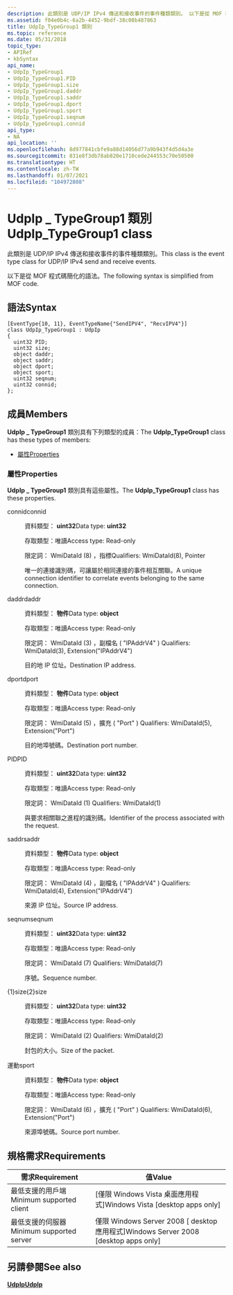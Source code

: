 ```yaml
---
description: 此類別是 UDP/IP IPv4 傳送和接收事件的事件種類類別。 以下是從 MOF 程式碼簡化的語法。
ms.assetid: f04e0b4c-6a2b-4452-9bdf-38c08b487863
title: UdpIp_TypeGroup1 類別
ms.topic: reference
ms.date: 05/31/2018
topic_type:
- APIRef
- kbSyntax
api_name:
- UdpIp_TypeGroup1
- UdpIp_TypeGroup1.PID
- UdpIp_TypeGroup1.size
- UdpIp_TypeGroup1.daddr
- UdpIp_TypeGroup1.saddr
- UdpIp_TypeGroup1.dport
- UdpIp_TypeGroup1.sport
- UdpIp_TypeGroup1.seqnum
- UdpIp_TypeGroup1.connid
api_type:
- NA
api_location: ''
ms.openlocfilehash: 8d977841cbfe9a88d14056d77a9b943f4d5d4a3e
ms.sourcegitcommit: 831e8f3db78ab820e1710cede244553c70e50500
ms.translationtype: HT
ms.contentlocale: zh-TW
ms.lasthandoff: 01/07/2021
ms.locfileid: "104972808"
---
```

# <a name="udpip_typegroup1-class"></a><span data-ttu-id="36926-104">UdpIp \_ TypeGroup1 類別</span><span class="sxs-lookup"><span data-stu-id="36926-104">UdpIp\_TypeGroup1 class</span></span>

<span data-ttu-id="36926-105">此類別是 UDP/IP IPv4 傳送和接收事件的事件種類類別。</span><span class="sxs-lookup"><span data-stu-id="36926-105">This class is the event type class for UDP/IP IPv4 send and receive events.</span></span>

<span data-ttu-id="36926-106">以下是從 MOF 程式碼簡化的語法。</span><span class="sxs-lookup"><span data-stu-id="36926-106">The following syntax is simplified from MOF code.</span></span>

## <a name="syntax"></a><span data-ttu-id="36926-107">語法</span><span class="sxs-lookup"><span data-stu-id="36926-107">Syntax</span></span>

``` syntax
[EventType{10, 11}, EventTypeName{"SendIPV4", "RecvIPV4"}]
class UdpIp_TypeGroup1 : UdpIp
{
  uint32 PID;
  uint32 size;
  object daddr;
  object saddr;
  object dport;
  object sport;
  uint32 seqnum;
  uint32 connid;
};
```

## <a name="members"></a><span data-ttu-id="36926-108">成員</span><span class="sxs-lookup"><span data-stu-id="36926-108">Members</span></span>

<span data-ttu-id="36926-109">**UdpIp \_ TypeGroup1** 類別具有下列類型的成員：</span><span class="sxs-lookup"><span data-stu-id="36926-109">The **UdpIp\_TypeGroup1** class has these types of members:</span></span>

-   [<span data-ttu-id="36926-110">屬性</span><span class="sxs-lookup"><span data-stu-id="36926-110">Properties</span></span>](#properties)

### <a name="properties"></a><span data-ttu-id="36926-111">屬性</span><span class="sxs-lookup"><span data-stu-id="36926-111">Properties</span></span>

<span data-ttu-id="36926-112">**UdpIp \_ TypeGroup1** 類別具有這些屬性。</span><span class="sxs-lookup"><span data-stu-id="36926-112">The **UdpIp\_TypeGroup1** class has these properties.</span></span>

<dl> <dt>

<span data-ttu-id="36926-113">connid</span><span class="sxs-lookup"><span data-stu-id="36926-113">connid</span></span>
</dt> <dd> <dl> <dt>

<span data-ttu-id="36926-114">資料類型： **uint32**</span><span class="sxs-lookup"><span data-stu-id="36926-114">Data type: **uint32**</span></span>
</dt> <dt>

<span data-ttu-id="36926-115">存取類型：唯讀</span><span class="sxs-lookup"><span data-stu-id="36926-115">Access type: Read-only</span></span>
</dt> <dt>

<span data-ttu-id="36926-116">限定詞： WmiDataId (8) ，指標</span><span class="sxs-lookup"><span data-stu-id="36926-116">Qualifiers: WmiDataId(8), Pointer</span></span>
</dt> </dl>

<span data-ttu-id="36926-117">唯一的連接識別碼，可讓屬於相同連接的事件相互關聯。</span><span class="sxs-lookup"><span data-stu-id="36926-117">A unique connection identifier to correlate events belonging to the same connection.</span></span>

</dd> <dt>

<span data-ttu-id="36926-118">daddr</span><span class="sxs-lookup"><span data-stu-id="36926-118">daddr</span></span>
</dt> <dd> <dl> <dt>

<span data-ttu-id="36926-119">資料類型： **物件**</span><span class="sxs-lookup"><span data-stu-id="36926-119">Data type: **object**</span></span>
</dt> <dt>

<span data-ttu-id="36926-120">存取類型：唯讀</span><span class="sxs-lookup"><span data-stu-id="36926-120">Access type: Read-only</span></span>
</dt> <dt>

<span data-ttu-id="36926-121">限定詞： WmiDataId (3) ，副檔名 ( "IPAddrV4" ) </span><span class="sxs-lookup"><span data-stu-id="36926-121">Qualifiers: WmiDataId(3), Extension("IPAddrV4")</span></span>
</dt> </dl>

<span data-ttu-id="36926-122">目的地 IP 位址。</span><span class="sxs-lookup"><span data-stu-id="36926-122">Destination IP address.</span></span>

</dd> <dt>

<span data-ttu-id="36926-123">dport</span><span class="sxs-lookup"><span data-stu-id="36926-123">dport</span></span>
</dt> <dd> <dl> <dt>

<span data-ttu-id="36926-124">資料類型： **物件**</span><span class="sxs-lookup"><span data-stu-id="36926-124">Data type: **object**</span></span>
</dt> <dt>

<span data-ttu-id="36926-125">存取類型：唯讀</span><span class="sxs-lookup"><span data-stu-id="36926-125">Access type: Read-only</span></span>
</dt> <dt>

<span data-ttu-id="36926-126">限定詞： WmiDataId (5) ，擴充 ( "Port" ) </span><span class="sxs-lookup"><span data-stu-id="36926-126">Qualifiers: WmiDataId(5), Extension("Port")</span></span>
</dt> </dl>

<span data-ttu-id="36926-127">目的地埠號碼。</span><span class="sxs-lookup"><span data-stu-id="36926-127">Destination port number.</span></span>

</dd> <dt>

<span data-ttu-id="36926-128">PID</span><span class="sxs-lookup"><span data-stu-id="36926-128">PID</span></span>
</dt> <dd> <dl> <dt>

<span data-ttu-id="36926-129">資料類型： **uint32**</span><span class="sxs-lookup"><span data-stu-id="36926-129">Data type: **uint32**</span></span>
</dt> <dt>

<span data-ttu-id="36926-130">存取類型：唯讀</span><span class="sxs-lookup"><span data-stu-id="36926-130">Access type: Read-only</span></span>
</dt> <dt>

<span data-ttu-id="36926-131">限定詞： WmiDataId (1) </span><span class="sxs-lookup"><span data-stu-id="36926-131">Qualifiers: WmiDataId(1)</span></span>
</dt> </dl>

<span data-ttu-id="36926-132">與要求相關聯之進程的識別碼。</span><span class="sxs-lookup"><span data-stu-id="36926-132">Identifier of the process associated with the request.</span></span>

</dd> <dt>

<span data-ttu-id="36926-133">saddr</span><span class="sxs-lookup"><span data-stu-id="36926-133">saddr</span></span>
</dt> <dd> <dl> <dt>

<span data-ttu-id="36926-134">資料類型： **物件**</span><span class="sxs-lookup"><span data-stu-id="36926-134">Data type: **object**</span></span>
</dt> <dt>

<span data-ttu-id="36926-135">存取類型：唯讀</span><span class="sxs-lookup"><span data-stu-id="36926-135">Access type: Read-only</span></span>
</dt> <dt>

<span data-ttu-id="36926-136">限定詞： WmiDataId (4) ，副檔名 ( "IPAddrV4" ) </span><span class="sxs-lookup"><span data-stu-id="36926-136">Qualifiers: WmiDataId(4), Extension("IPAddrV4")</span></span>
</dt> </dl>

<span data-ttu-id="36926-137">來源 IP 位址。</span><span class="sxs-lookup"><span data-stu-id="36926-137">Source IP address.</span></span>

</dd> <dt>

<span data-ttu-id="36926-138">seqnum</span><span class="sxs-lookup"><span data-stu-id="36926-138">seqnum</span></span>
</dt> <dd> <dl> <dt>

<span data-ttu-id="36926-139">資料類型： **uint32**</span><span class="sxs-lookup"><span data-stu-id="36926-139">Data type: **uint32**</span></span>
</dt> <dt>

<span data-ttu-id="36926-140">存取類型：唯讀</span><span class="sxs-lookup"><span data-stu-id="36926-140">Access type: Read-only</span></span>
</dt> <dt>

<span data-ttu-id="36926-141">限定詞： WmiDataId (7) </span><span class="sxs-lookup"><span data-stu-id="36926-141">Qualifiers: WmiDataId(7)</span></span>
</dt> </dl>

<span data-ttu-id="36926-142">序號。</span><span class="sxs-lookup"><span data-stu-id="36926-142">Sequence number.</span></span>

</dd> <dt>

<span data-ttu-id="36926-143">{1}size{2}</span><span class="sxs-lookup"><span data-stu-id="36926-143">size</span></span>
</dt> <dd> <dl> <dt>

<span data-ttu-id="36926-144">資料類型： **uint32**</span><span class="sxs-lookup"><span data-stu-id="36926-144">Data type: **uint32**</span></span>
</dt> <dt>

<span data-ttu-id="36926-145">存取類型：唯讀</span><span class="sxs-lookup"><span data-stu-id="36926-145">Access type: Read-only</span></span>
</dt> <dt>

<span data-ttu-id="36926-146">限定詞： WmiDataId (2) </span><span class="sxs-lookup"><span data-stu-id="36926-146">Qualifiers: WmiDataId(2)</span></span>
</dt> </dl>

<span data-ttu-id="36926-147">封包的大小。</span><span class="sxs-lookup"><span data-stu-id="36926-147">Size of the packet.</span></span>

</dd> <dt>

<span data-ttu-id="36926-148">運動</span><span class="sxs-lookup"><span data-stu-id="36926-148">sport</span></span>
</dt> <dd> <dl> <dt>

<span data-ttu-id="36926-149">資料類型： **物件**</span><span class="sxs-lookup"><span data-stu-id="36926-149">Data type: **object**</span></span>
</dt> <dt>

<span data-ttu-id="36926-150">存取類型：唯讀</span><span class="sxs-lookup"><span data-stu-id="36926-150">Access type: Read-only</span></span>
</dt> <dt>

<span data-ttu-id="36926-151">限定詞： WmiDataId (6) ，擴充 ( "Port" ) </span><span class="sxs-lookup"><span data-stu-id="36926-151">Qualifiers: WmiDataId(6), Extension("Port")</span></span>
</dt> </dl>

<span data-ttu-id="36926-152">來源埠號碼。</span><span class="sxs-lookup"><span data-stu-id="36926-152">Source port number.</span></span>

</dd> </dl>

## <a name="requirements"></a><span data-ttu-id="36926-153">規格需求</span><span class="sxs-lookup"><span data-stu-id="36926-153">Requirements</span></span>



| <span data-ttu-id="36926-154">需求</span><span class="sxs-lookup"><span data-stu-id="36926-154">Requirement</span></span> | <span data-ttu-id="36926-155">值</span><span class="sxs-lookup"><span data-stu-id="36926-155">Value</span></span> |
|-------------------------------------|------------------------------------------------------|
| <span data-ttu-id="36926-156">最低支援的用戶端</span><span class="sxs-lookup"><span data-stu-id="36926-156">Minimum supported client</span></span><br/> | <span data-ttu-id="36926-157">\[僅限 Windows Vista 桌面應用程式\]</span><span class="sxs-lookup"><span data-stu-id="36926-157">Windows Vista \[desktop apps only\]</span></span><br/>       |
| <span data-ttu-id="36926-158">最低支援的伺服器</span><span class="sxs-lookup"><span data-stu-id="36926-158">Minimum supported server</span></span><br/> | <span data-ttu-id="36926-159">僅限 Windows Server 2008 \[ desktop 應用程式\]</span><span class="sxs-lookup"><span data-stu-id="36926-159">Windows Server 2008 \[desktop apps only\]</span></span><br/> |



## <a name="see-also"></a><span data-ttu-id="36926-160">另請參閱</span><span class="sxs-lookup"><span data-stu-id="36926-160">See also</span></span>

<dl> <dt>

[<span data-ttu-id="36926-161">**UdpIp**</span><span class="sxs-lookup"><span data-stu-id="36926-161">**UdpIp**</span></span>](udpip.md)
</dt> </dl>

 

 




